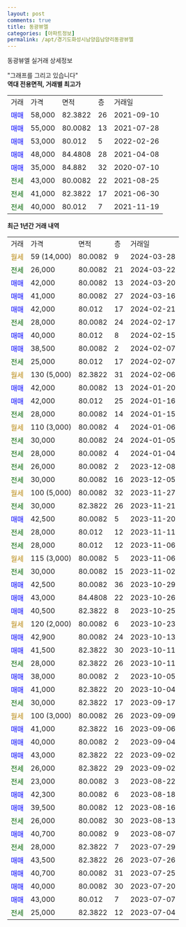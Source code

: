 ```yaml
---
layout: post
comments: true
title: 동광뷰엘
categories: [아파트정보]
permalink: /apt/경기도화성시남양읍남양리동광뷰엘
---
```


동광뷰엘 실거래 상세정보

<script type="text/javascript">
  google.charts.load('current', {'packages':['line', 'corechart']});
  google.charts.setOnLoadCallback(drawChart);

  function drawChart() {
    var data = new google.visualization.DataTable();
    data.addColumn('date', '거래일');
    data.addColumn('number', "매매");
    data.addColumn('number', "전세");
    data.addColumn('number', "전매");

    data.addRows([[new Date(Date.parse("2024-03-28")), null, null, null], [new Date(Date.parse("2024-03-22")), null, 26000, null], [new Date(Date.parse("2024-03-20")), 42000, null, null], [new Date(Date.parse("2024-03-16")), 41000, null, null], [new Date(Date.parse("2024-02-21")), 42000, null, null], [new Date(Date.parse("2024-02-17")), null, 28000, null], [new Date(Date.parse("2024-02-15")), 40000, null, null], [new Date(Date.parse("2024-02-07")), 38500, null, null], [new Date(Date.parse("2024-02-07")), null, 25000, null], [new Date(Date.parse("2024-02-06")), null, null, null], [new Date(Date.parse("2024-01-20")), 42000, null, null], [new Date(Date.parse("2024-01-16")), 42000, null, null], [new Date(Date.parse("2024-01-15")), null, 28000, null], [new Date(Date.parse("2024-01-06")), null, null, null], [new Date(Date.parse("2024-01-05")), null, 30000, null], [new Date(Date.parse("2024-01-04")), null, 28000, null], [new Date(Date.parse("2023-12-08")), null, 26000, null], [new Date(Date.parse("2023-12-05")), null, 30000, null], [new Date(Date.parse("2023-11-27")), null, null, null], [new Date(Date.parse("2023-11-21")), null, 30000, null], [new Date(Date.parse("2023-11-20")), 42500, null, null], [new Date(Date.parse("2023-11-11")), null, 28000, null], [new Date(Date.parse("2023-11-06")), null, 28000, null], [new Date(Date.parse("2023-11-06")), null, null, null], [new Date(Date.parse("2023-11-02")), null, 30000, null], [new Date(Date.parse("2023-10-29")), 42500, null, null], [new Date(Date.parse("2023-10-26")), 43000, null, null], [new Date(Date.parse("2023-10-25")), 40500, null, null], [new Date(Date.parse("2023-10-23")), null, null, null], [new Date(Date.parse("2023-10-13")), 42900, null, null], [new Date(Date.parse("2023-10-11")), 41500, null, null], [new Date(Date.parse("2023-10-11")), null, 28000, null], [new Date(Date.parse("2023-10-05")), 38000, null, null], [new Date(Date.parse("2023-10-04")), 41000, null, null], [new Date(Date.parse("2023-09-17")), null, 30000, null], [new Date(Date.parse("2023-09-09")), null, null, null], [new Date(Date.parse("2023-09-06")), 41000, null, null], [new Date(Date.parse("2023-09-04")), 40000, null, null], [new Date(Date.parse("2023-09-02")), 43000, null, null], [new Date(Date.parse("2023-09-02")), null, 26000, null], [new Date(Date.parse("2023-08-22")), null, 23000, null], [new Date(Date.parse("2023-08-18")), 42300, null, null], [new Date(Date.parse("2023-08-16")), 39500, null, null], [new Date(Date.parse("2023-08-13")), null, 26000, null], [new Date(Date.parse("2023-08-07")), 40700, null, null], [new Date(Date.parse("2023-07-29")), null, 28000, null], [new Date(Date.parse("2023-07-26")), 43500, null, null], [new Date(Date.parse("2023-07-25")), 40700, null, null], [new Date(Date.parse("2023-07-20")), 40000, null, null], [new Date(Date.parse("2023-07-07")), 43000, null, null], [new Date(Date.parse("2023-07-04")), null, 25000, null]]);

    var options = {
      hAxis: {
        format: 'yyyy/MM/dd'
      },    
      lineWidth: 0,
      pointsVisible: true,    
      title: '최근 1년간 유형별 실거래가 분포',
      legend: { position: 'bottom' }
    };

    var formatter = new google.visualization.NumberFormat({pattern:'###,###'} );
    formatter.format(data, 1);
    formatter.format(data, 2);
    
    setTimeout(function() {
        var chart = new google.visualization.LineChart(document.getElementById('columnchart_material'));
        chart.draw(data, (options));
        document.getElementById('loading').style.display = 'none';
    }, 200);
  }
</script>


<div id="loading" style="z-index:20; display: block; margin-left: 0px">"그래프를 그리고 있습니다"</div>
<div id="columnchart_material" style="width: 95%; margin-left: 0px; display: block"></div>
<!-- contents start -->
<b>역대 전용면적, 거래별 최고가</b>
<table class="sortable">
    <tr>
      <td>거래</td>
      <td>가격</td>
      <td>면적</td>
      <td>층</td>
      <td>거래일</td>
    </tr>
        <tr>
          <td><a style="color: blue">매매</a></td>
          <td>58,000</td>
          <td>82.3822</td>
          <td>26</td>
          <td>2021-09-10</td>
        </tr>            <tr>
          <td><a style="color: blue">매매</a></td>
          <td>55,000</td>
          <td>80.0082</td>
          <td>13</td>
          <td>2021-07-28</td>
        </tr>            <tr>
          <td><a style="color: blue">매매</a></td>
          <td>53,000</td>
          <td>80.012</td>
          <td>5</td>
          <td>2022-02-26</td>
        </tr>            <tr>
          <td><a style="color: blue">매매</a></td>
          <td>48,000</td>
          <td>84.4808</td>
          <td>28</td>
          <td>2021-04-08</td>
        </tr>            <tr>
          <td><a style="color: blue">매매</a></td>
          <td>35,000</td>
          <td>84.882</td>
          <td>32</td>
          <td>2020-07-10</td>
        </tr>        
        <tr>
              <td><a style="color: darkgreen">전세</a></td>
              <td>43,000</td>
              <td>80.0082</td>
              <td>22</td>
              <td>2021-08-25</td>
            </tr>            <tr>
              <td><a style="color: darkgreen">전세</a></td>
              <td>41,000</td>
              <td>82.3822</td>
              <td>17</td>
              <td>2021-06-30</td>
            </tr>            <tr>
              <td><a style="color: darkgreen">전세</a></td>
              <td>40,000</td>
              <td>80.012</td>
              <td>7</td>
              <td>2021-11-19</td>
            </tr>        
    
</table>

<b>최근 1년간 거래 내역</b>

<table class="sortable">
    <tr>
      <td>거래</td>
      <td>가격</td>
      <td>면적</td>
      <td>층</td>
      <td>거래일</td>
    </tr>
    <tr>
      <td><a style="color: darkgoldenrod">월세</a></td>
      <td>59 (14,000)</td>
      <td>80.0082</td>
      <td>9</td>
      <td>2024-03-28</td>
    </tr>          <tr>
      <td><a style="color: darkgreen">전세</a></td>
      <td>26,000</td>
      <td>80.0082</td>
      <td>21</td>
      <td>2024-03-22</td>
    </tr>          <tr>
      <td><a style="color: blue">매매</a></td>
      <td>42,000</td>
      <td>80.0082</td>
      <td>13</td>
      <td>2024-03-20</td>
    </tr>          <tr>
      <td><a style="color: blue">매매</a></td>
      <td>41,000</td>
      <td>80.0082</td>
      <td>27</td>
      <td>2024-03-16</td>
    </tr>          <tr>
      <td><a style="color: blue">매매</a></td>
      <td>42,000</td>
      <td>80.012</td>
      <td>17</td>
      <td>2024-02-21</td>
    </tr>          <tr>
      <td><a style="color: darkgreen">전세</a></td>
      <td>28,000</td>
      <td>80.0082</td>
      <td>24</td>
      <td>2024-02-17</td>
    </tr>          <tr>
      <td><a style="color: blue">매매</a></td>
      <td>40,000</td>
      <td>80.012</td>
      <td>8</td>
      <td>2024-02-15</td>
    </tr>          <tr>
      <td><a style="color: blue">매매</a></td>
      <td>38,500</td>
      <td>80.0082</td>
      <td>2</td>
      <td>2024-02-07</td>
    </tr>          <tr>
      <td><a style="color: darkgreen">전세</a></td>
      <td>25,000</td>
      <td>80.012</td>
      <td>17</td>
      <td>2024-02-07</td>
    </tr>          <tr>
      <td><a style="color: darkgoldenrod">월세</a></td>
      <td>130 (5,000)</td>
      <td>82.3822</td>
      <td>31</td>
      <td>2024-02-06</td>
    </tr>          <tr>
      <td><a style="color: blue">매매</a></td>
      <td>42,000</td>
      <td>80.0082</td>
      <td>13</td>
      <td>2024-01-20</td>
    </tr>          <tr>
      <td><a style="color: blue">매매</a></td>
      <td>42,000</td>
      <td>80.012</td>
      <td>25</td>
      <td>2024-01-16</td>
    </tr>          <tr>
      <td><a style="color: darkgreen">전세</a></td>
      <td>28,000</td>
      <td>80.0082</td>
      <td>14</td>
      <td>2024-01-15</td>
    </tr>          <tr>
      <td><a style="color: darkgoldenrod">월세</a></td>
      <td>110 (3,000)</td>
      <td>80.0082</td>
      <td>4</td>
      <td>2024-01-06</td>
    </tr>          <tr>
      <td><a style="color: darkgreen">전세</a></td>
      <td>30,000</td>
      <td>80.0082</td>
      <td>24</td>
      <td>2024-01-05</td>
    </tr>          <tr>
      <td><a style="color: darkgreen">전세</a></td>
      <td>28,000</td>
      <td>80.0082</td>
      <td>4</td>
      <td>2024-01-04</td>
    </tr>          <tr>
      <td><a style="color: darkgreen">전세</a></td>
      <td>26,000</td>
      <td>80.0082</td>
      <td>2</td>
      <td>2023-12-08</td>
    </tr>          <tr>
      <td><a style="color: darkgreen">전세</a></td>
      <td>30,000</td>
      <td>80.0082</td>
      <td>16</td>
      <td>2023-12-05</td>
    </tr>          <tr>
      <td><a style="color: darkgoldenrod">월세</a></td>
      <td>100 (5,000)</td>
      <td>80.0082</td>
      <td>32</td>
      <td>2023-11-27</td>
    </tr>          <tr>
      <td><a style="color: darkgreen">전세</a></td>
      <td>30,000</td>
      <td>82.3822</td>
      <td>26</td>
      <td>2023-11-21</td>
    </tr>          <tr>
      <td><a style="color: blue">매매</a></td>
      <td>42,500</td>
      <td>80.0082</td>
      <td>5</td>
      <td>2023-11-20</td>
    </tr>          <tr>
      <td><a style="color: darkgreen">전세</a></td>
      <td>28,000</td>
      <td>80.012</td>
      <td>12</td>
      <td>2023-11-11</td>
    </tr>          <tr>
      <td><a style="color: darkgreen">전세</a></td>
      <td>28,000</td>
      <td>80.012</td>
      <td>12</td>
      <td>2023-11-06</td>
    </tr>          <tr>
      <td><a style="color: darkgoldenrod">월세</a></td>
      <td>115 (3,000)</td>
      <td>80.0082</td>
      <td>5</td>
      <td>2023-11-06</td>
    </tr>          <tr>
      <td><a style="color: darkgreen">전세</a></td>
      <td>30,000</td>
      <td>80.0082</td>
      <td>15</td>
      <td>2023-11-02</td>
    </tr>          <tr>
      <td><a style="color: blue">매매</a></td>
      <td>42,500</td>
      <td>80.0082</td>
      <td>36</td>
      <td>2023-10-29</td>
    </tr>          <tr>
      <td><a style="color: blue">매매</a></td>
      <td>43,000</td>
      <td>84.4808</td>
      <td>22</td>
      <td>2023-10-26</td>
    </tr>          <tr>
      <td><a style="color: blue">매매</a></td>
      <td>40,500</td>
      <td>82.3822</td>
      <td>8</td>
      <td>2023-10-25</td>
    </tr>          <tr>
      <td><a style="color: darkgoldenrod">월세</a></td>
      <td>120 (2,000)</td>
      <td>80.0082</td>
      <td>6</td>
      <td>2023-10-23</td>
    </tr>          <tr>
      <td><a style="color: blue">매매</a></td>
      <td>42,900</td>
      <td>80.0082</td>
      <td>24</td>
      <td>2023-10-13</td>
    </tr>          <tr>
      <td><a style="color: blue">매매</a></td>
      <td>41,500</td>
      <td>82.3822</td>
      <td>30</td>
      <td>2023-10-11</td>
    </tr>          <tr>
      <td><a style="color: darkgreen">전세</a></td>
      <td>28,000</td>
      <td>82.3822</td>
      <td>26</td>
      <td>2023-10-11</td>
    </tr>          <tr>
      <td><a style="color: blue">매매</a></td>
      <td>38,000</td>
      <td>80.0082</td>
      <td>2</td>
      <td>2023-10-05</td>
    </tr>          <tr>
      <td><a style="color: blue">매매</a></td>
      <td>41,000</td>
      <td>82.3822</td>
      <td>20</td>
      <td>2023-10-04</td>
    </tr>          <tr>
      <td><a style="color: darkgreen">전세</a></td>
      <td>30,000</td>
      <td>82.3822</td>
      <td>17</td>
      <td>2023-09-17</td>
    </tr>          <tr>
      <td><a style="color: darkgoldenrod">월세</a></td>
      <td>100 (3,000)</td>
      <td>80.0082</td>
      <td>26</td>
      <td>2023-09-09</td>
    </tr>          <tr>
      <td><a style="color: blue">매매</a></td>
      <td>41,000</td>
      <td>82.3822</td>
      <td>16</td>
      <td>2023-09-06</td>
    </tr>          <tr>
      <td><a style="color: blue">매매</a></td>
      <td>40,000</td>
      <td>80.0082</td>
      <td>2</td>
      <td>2023-09-04</td>
    </tr>          <tr>
      <td><a style="color: blue">매매</a></td>
      <td>43,000</td>
      <td>82.3822</td>
      <td>22</td>
      <td>2023-09-02</td>
    </tr>          <tr>
      <td><a style="color: darkgreen">전세</a></td>
      <td>26,000</td>
      <td>82.3822</td>
      <td>29</td>
      <td>2023-09-02</td>
    </tr>          <tr>
      <td><a style="color: darkgreen">전세</a></td>
      <td>23,000</td>
      <td>80.0082</td>
      <td>3</td>
      <td>2023-08-22</td>
    </tr>          <tr>
      <td><a style="color: blue">매매</a></td>
      <td>42,300</td>
      <td>80.0082</td>
      <td>6</td>
      <td>2023-08-18</td>
    </tr>          <tr>
      <td><a style="color: blue">매매</a></td>
      <td>39,500</td>
      <td>80.0082</td>
      <td>12</td>
      <td>2023-08-16</td>
    </tr>          <tr>
      <td><a style="color: darkgreen">전세</a></td>
      <td>26,000</td>
      <td>80.0082</td>
      <td>30</td>
      <td>2023-08-13</td>
    </tr>          <tr>
      <td><a style="color: blue">매매</a></td>
      <td>40,700</td>
      <td>80.0082</td>
      <td>9</td>
      <td>2023-08-07</td>
    </tr>          <tr>
      <td><a style="color: darkgreen">전세</a></td>
      <td>28,000</td>
      <td>82.3822</td>
      <td>7</td>
      <td>2023-07-29</td>
    </tr>          <tr>
      <td><a style="color: blue">매매</a></td>
      <td>43,500</td>
      <td>82.3822</td>
      <td>26</td>
      <td>2023-07-26</td>
    </tr>          <tr>
      <td><a style="color: blue">매매</a></td>
      <td>40,700</td>
      <td>80.0082</td>
      <td>31</td>
      <td>2023-07-25</td>
    </tr>          <tr>
      <td><a style="color: blue">매매</a></td>
      <td>40,000</td>
      <td>80.0082</td>
      <td>30</td>
      <td>2023-07-20</td>
    </tr>          <tr>
      <td><a style="color: blue">매매</a></td>
      <td>43,000</td>
      <td>80.012</td>
      <td>7</td>
      <td>2023-07-07</td>
    </tr>          <tr>
      <td><a style="color: darkgreen">전세</a></td>
      <td>25,000</td>
      <td>82.3822</td>
      <td>12</td>
      <td>2023-07-04</td>
    </tr>      </table>
<!-- contents end -->    


